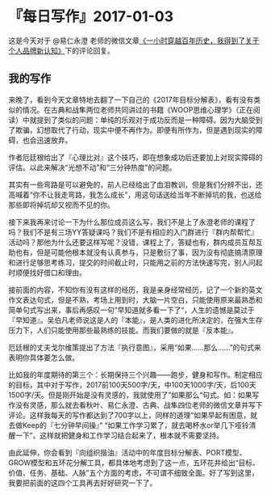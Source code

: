 # 『每日写作』2017-01-03

这是今天对于 @易仁永澄 老师的微信文章[《一小时穿越百年历史，我得到了关于个人品牌新认知》](https://mp.weixin.qq.com/s/s5ly_fgcmZb4OHV5QNXQ5Q)下的评论回复。

## 我的写作

来晚了，看到今天文章特地去翻了一下自己的《2017年目标分解表》，看有没有类似的情况。在古典和战隼两位老师共同讲过的书籍《WOOP思维心理学》（正在阅读）中就提到了类似的问题：单纯的乐观对于成功反而是一种障碍。因为大脑受到了欺骗，幻想取代了行动，现实中便不再作为。即便有所作为，但是遇到现实的障碍，也会迅速放弃。

作者厄廷根给出了『心理比对』这个技巧，即在想象成功后还要加上对现实障碍的评估。以此来解决“光想不动”和“三分钟热度”的问题。

其实有一些弯路是可以避免的，前人已经给出了血泪教训，但是我们分辨不出，还高喊着“你不让我走弯路，我怎么成长”，用这句话送给当年不断掉坑的我，也送给那些即将掉坑却又视而不见的你。

接下来我再来讨论一下为什么那位成员这么写，我们不是上了永澄老师的课程了吗？我们不是有三场YY答疑课吗？我们不是有相应的入门群进行『群内帮帮忙』活动吗？那他为什么还要这样写呢？没错，课程上了，答疑也有，群内成员互帮互助也有，但是可能他根本就没有认真参与，只是敷衍了事，因为没有彻底搞清原理和进行足够思考练习，提交的时间截止时，只能用之前的方法快速写完，别人问起时顺便找好借口和理由。

接前面的内容，不知你有没有这样的经历，我是亲身经常经历，记了一个新的英文作文表达句式，但是不熟，考场上用到时，大脑一片空白，只能使用原来最熟悉和简单句式写出来，事后再感叹一句“早知道就多看一下了“，人生的遗憾是莫过于『早知道』。吴伯凡老师说这是人的『本能』，是人类的进化所决定的，在强大生存压力下，人们只能使用那些最熟练的技能。而我们要做的就是『反本能』。

 厄廷根的丈夫戈尔维策提出了方法『执行意图』，采用“如果……那么……”的句式来表明你具体要怎么做。

比如我的年度期待的第三个：长期保持三个兴趣——跑步，健身和写作。制定相应的目标，其中对于写作，2017前100天500字/天，中100天1000字/天，后100天1500字/天。但是刚开始是没有灵感的，我就使用了”如果那么“句式。如：如果写作没有灵感，那么就去看秋叶、易仁永澄、古典、战隼四位老师的微信文章并写下评论。这样我每天的写作都达到了700字以上，同样的道理“如果早起有困意，就去做Keep的『七分钟早间操』” “如果工作学习累了，就去喝杯水or举几下哑铃清醒一下”。这样就把健身和工作学习结合起来了，根本就不需要坚持。

由此延伸，你会看到『向组织揩油』活动中的年度目标分解表、PORT模型、GROW模型和五环花分解工具，都具体地考虑到了这一点，五环花并给出“目标、价值、任务、基础、人脉”五个方面的考虑，不可谓不细致全面。好了写到这里，我要把前面的这四个工具再去好好研究一下了。
